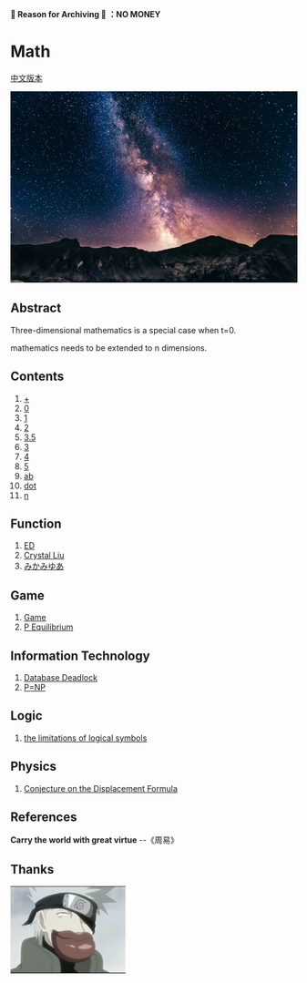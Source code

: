 **💢 Reason for Archiving 😤 ：NO MONEY**

# Math

[中文版本](readme.zh.md)

![image](n/n.webp)

## Abstract

Three-dimensional mathematics is a special case when t=0.

mathematics needs to be extended to n dimensions.

## Contents

1. [+](n/+.md)
1. [0](n/0.md)
1. [1](n/1.md)
1. [2](n/2.md)
1. [3.5](/n/3.5.md)
1. [3](n/3.md)
1. [4](n/4.md)
1. [5](n/5.md)
1. [ab](n/ab.md)
1. [dot](n/dot.md)
1. [n](n/n.md)

## Function

1. [ED](function/forgetting-curve.md)
1. [Crystal Liu](function/Standard_deviation_diagram_micro.md)
1. [みかみゆあ](function/Survivorship_Curves.md)

## Game

1. [Game](game/readme.md)
1. [P Equilibrium](game/P.md)

## Information Technology

1. [Database Deadlock](it/Deadlock.md)
1. [P=NP](it/P=NP.md)

## Logic

1. [the limitations of logical symbols](logic/readme.md)

## Physics

1. [Conjecture on the Displacement Formula](physics/ab.md)

## References

  **Carry the world with great virtue** --《周易》

## Thanks

<a href="https://mp.weixin.qq.com/s?__biz=MzI1ODEyNDg3MA==&mid=2655476198&idx=1&sn=95a98827772aca245e33bcd05ef05d0a&chksm=f1bf04cfc6c88dd9027b86be9bc3e34e2fff5639e084f9075c32ffd669f7530b3aee7ef821b0&scene=178&cur_album_id=1501795090070077441&search_click_id=#rd" target="_blank">
  <img src="はたけカカシ.jpg" alt="朱穆翔" width="40%">
</a>
